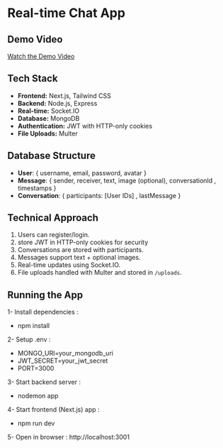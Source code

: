 # Real-time Chat App


## Demo Video
[Watch the Demo Video](https://screenapp.io/app/#/shared/ODZ4vaNOTg)



## Tech Stack
- **Frontend:** Next.js, Tailwind CSS  
- **Backend:** Node.js, Express  
- **Real-time:** Socket.IO  
- **Database:** MongoDB  
- **Authentication:** JWT with HTTP-only cookies  
- **File Uploads:** Multer  

## Database Structure
- **User**: { username, email, password, avatar }
- **Message**: { sender, receiver, text, image (optional), conversationId , timestamps }
- **Conversation**: { participants: [User IDs] , lastMessage }

## Technical Approach
1. Users can register/login.
2. store JWT in HTTP-only cookies for security  
3. Conversations are stored with participants.
4. Messages support text + optional images.
5. Real-time updates using Socket.IO.
6. File uploads handled with Multer and stored in `/uploads`.


## Running the App

1- Install dependencies :
- npm install

2- Setup .env :
- MONGO_URI=your_mongodb_uri
- JWT_SECRET=your_jwt_secret
- PORT=3000
  
3- Start backend server :
- nodemon app

4- Start frontend (Next.js) app :
- npm run dev

5- Open in browser :
http://localhost:3001     
